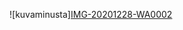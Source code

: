 ![kuvaminusta][IMG-20201228-WA0002](https://user-images.githubusercontent.com/80194498/110516582-6e9b5480-8112-11eb-8d4a-412f7a94e8b9.jpg)
